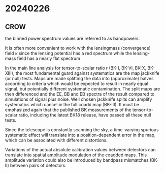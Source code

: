 
# 20240226

## CROW
the binned power spectrum values are referred to as bandpowers.

It is often more convenient to work with the lensingmass (convergence) field κ since the lensing potential has a red spectrum while the lensing-mass field has a nearly flat spectrum

In the main line analysis for tensor-to-scalar ratio r (BK-I, BK-VI, BK-X, BK-XIII), the most fundamental guard against systematics are the map jackknife (or null) tests. Maps are made splitting the data into (approximate) halves according to criteria which would be expected to result in nearly equal signal, but potentially different systematic contamination. The split maps are then differenced and the EE, BB and EB spectra of the result compared to simulations of signal plus noise. Well chosen jackknife splits can amplify systematics which cancel in the full coadd map (BK-III). It must be emphasized again that the published BK measurements of the tensor-to-scalar ratio, including the latest BK18 release, have passed all these null tests.

Since the telescope is constantly scanning the sky, a time-varying spurious systematic effect will translate into a position-dependent error in the map, which can be associated with different distortions.

Variations of the actual absolute calibration values between detectors can translate into spatial amplitude modulation of the coadded maps. This amplitude variation could also be introduced by bandpass mismatches (BK-II) between pairs of detectors.